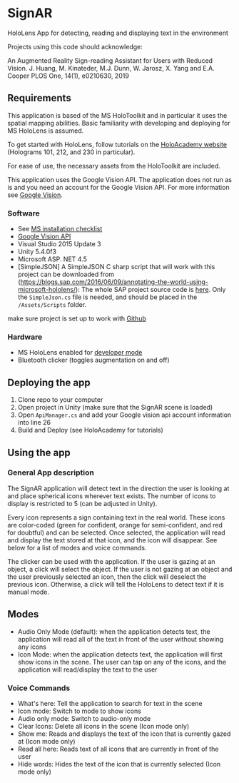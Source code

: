 # SignAR
HoloLens App for detecting, reading and displaying text in the environment

Projects using this code should acknowledge:

An Augmented Reality Sign-reading Assistant for Users with Reduced Vision.
J. Huang, M. Kinateder, M.J. Dunn, W. Jarosz, X. Yang and E.A. Cooper
PLOS One, 14(1), e0210630, 2019

## Requirements
This application is based of the MS HoloToolkit and in particular it uses the spatial mapping abilities. Basic familiarity with developing and deploying for MS HoloLens is assumed. 

To get started with HoloLens, follow tutorials on the [HoloAcademy website](https://developer.microsoft.com/en-us/windows/mixed-reality/academy) (Holograms 101, 212, and 230 in particular).

For ease of use, the necessary assets from the HoloToolkit are included.

This application uses the Google Vision API. The application does not run as is and you need an account for the Google Vision API. For more information see [Google Vision](https://cloud.google.com/vision/).

### Software
* See [MS installation checklist](https://developer.microsoft.com/en-us/windows/mixed-reality/install_the_tools)
* [Google Vision API](https://cloud.google.com/vision/)
* Visual Studio 2015 Update 3
* Unity 5.4.0f3
* Microsoft ASP. NET 4.5
* [SimpleJSON] A SimpleJSON C sharp script that will work with this project can be downloaded from (https://blogs.sap.com/2016/06/09/annotating-the-world-using-microsoft-hololens/): The whole SAP project source code is [here](https://s3.eu-central-1.amazonaws.com/hololens-samples/hololens-annotate-world-master.zip). Only the `SimpleJson.cs` file is needed, and should be placed in the `/Assets/Scripts` folder.


make sure project is set up to work with [Github](http://www.studica.com/blog/how-to-setup-github-with-unity-step-by-step-instructions)


### Hardware
- MS HoloLens enabled for [developer mode](https://developer.microsoft.com/en-us/windows/mixed-reality/Using_Visual_Studio.html#enabling_developer_mode)
- Bluetooth clicker (toggles augmentation on and off)

## Deploying the app
1. Clone repo to your computer 
2. Open project in Unity (make sure that the SignAR scene is loaded)
3. Open `ApiManager.cs` and add your Google vision api account information into line 26
4. Build and Deploy (see HoloAcademy for tutorials)

## Using the app
### General App description

The SignAR application will detect text in the direction the user is looking at and place spherical icons wherever text exists. The number of icons to display is restricted to 5 (can be adjusted in Unity).  

Every icon represents a sign containing text in the real world. These icons are color-coded (green for confident, orange for semi-confident, and red for doubtful) and can be selected. 
Once selected, the application will read and display the text stored at that icon, and the icon will disappear. 
See below for a list of modes and voice commands.

The clicker can be used with the application. If the user is gazing at an object, a click will select the object. 
If the user is not gazing at an object and the user previously selected an icon, then the click will deselect the previous icon. Otherwise, a click will tell the HoloLens to detect text if it is manual mode. 



## Modes
* Audio Only Mode (default): when the application detects text, the application will read all of the text in front of the user without showing any icons 
* Icon Mode: when the application detects text, the application will first show icons in the scene. The user can tap on any of the icons, and the application will read/display the text to the user




### Voice Commands

* What's here: Tell the application to search for text in the scene
* Icon mode: Switch to mode to show icons
* Audio only mode: Switch to audio-only mode
* Clear Icons: Delete all icons in the scene (Icon mode only)
* Show me: Reads and displays the text of the icon that is currently gazed at (Icon mode only)
* Read all here: Reads text of all icons that are currently in front of the user
* Hide words: Hides the text of the icon that is currently selected (Icon mode only)


